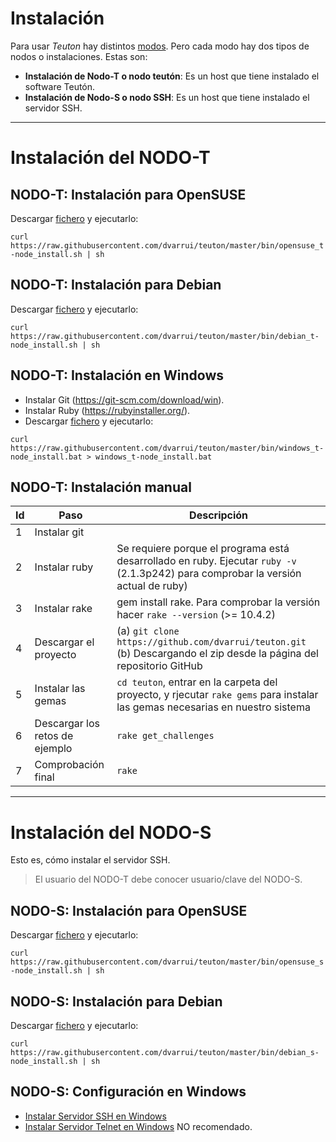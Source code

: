 
# Instalación

Para usar *Teuton* hay distintos [modos](./modos.md).
Pero cada modo hay dos tipos de nodos o instalaciones. Estas son:

* **Instalación de Nodo-T o nodo teutón**: Es un host que tiene instalado el software Teutón.
* **Instalación de Nodo-S o nodo SSH**: Es un host que tiene instalado el servidor SSH.

---

# Instalación del NODO-T

## NODO-T: Instalación para OpenSUSE

Descargar [fichero](../../bin/opensuse_t-node_install.sh) y ejecutarlo:

`curl https://raw.githubusercontent.com/dvarrui/teuton/master/bin/opensuse_t-node_install.sh | sh`

## NODO-T: Instalación para Debian

Descargar [fichero](../../bin/debian_t-node_install.sh) y ejecutarlo:

`curl https://raw.githubusercontent.com/dvarrui/teuton/master/bin/debian_t-node_install.sh | sh`

## NODO-T: Instalación en Windows

* Instalar Git (https://git-scm.com/download/win).
* Instalar Ruby (https://rubyinstaller.org/).
* Descargar [fichero](../../bin/windows_t-node_install.sh) y ejecutarlo:

`curl https://raw.githubusercontent.com/dvarrui/teuton/master/bin/windows_t-node_install.bat > windows_t-node_install.bat`

## NODO-T: Instalación manual

| Id | Paso             | Descripción |
| -- | ---------------- | ----------- |
| 1  | Instalar git     |  |
| 2  | Instalar ruby    | Se requiere porque el programa está desarrollado en ruby. Ejecutar `ruby -v` (2.1.3p242) para comprobar la versión actual de ruby) |
| 3  | Instalar rake | gem install rake. Para comprobar la versión hacer `rake --version` (>= 10.4.2) |
| 4  | Descargar el proyecto | (a) `git clone https://github.com/dvarrui/teuton.git` (b) Descargando el zip desde la página del repositorio GitHub |
| 5  | Instalar las gemas | `cd teuton`, entrar en la carpeta del proyecto, y rjecutar `rake gems` para instalar las gemas necesarias en nuestro sistema |
| 6  | Descargar los retos de ejemplo | `rake get_challenges` |
| 7  | Comprobación final | `rake` |

---

# Instalación del NODO-S

Esto es, cómo instalar el servidor SSH.

> El usuario del NODO-T debe conocer usuario/clave del NODO-S.

## NODO-S: Instalación para OpenSUSE

Descargar [fichero](../../bin/opensuse_s-node_install.sh) y ejecutarlo:

`curl https://raw.githubusercontent.com/dvarrui/teuton/master/bin/opensuse_s-node_install.sh | sh`

## NODO-S: Instalación para Debian

Descargar [fichero](../../bin/debian_s-node_install.sh) y ejecutarlo:

`curl https://raw.githubusercontent.com/dvarrui/teuton/master/bin/debian_s-node_install.sh | sh`

## NODO-S: Configuración en Windows

* [Instalar Servidor SSH en Windows](./windows/ssh.md)
* [Instalar Servidor Telnet en Windows](./windows/telnet.md) NO recomendado.
